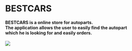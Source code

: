 # BESTCARS
<h4>
 BESTCARS is a online store for autoparts. <br/> 
 Тhe application allows the user to easily find the autopart <br/> which he is looking for and easily orders.
</h4>

<img src="hhttps://res.cloudinary.com/bestcar-bg/image/upload/v1637094993/Deniz%20Memduev/dees_yrvbay.png"  />
